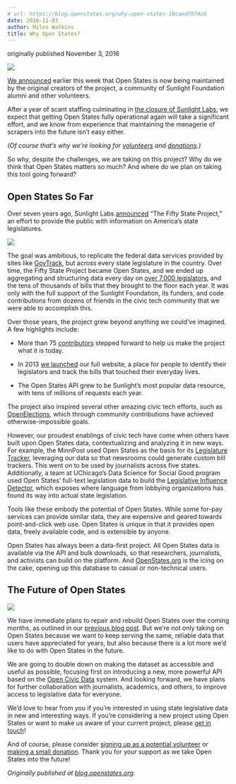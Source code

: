 ```yaml
---
# url: https://blog.openstates.org/why-open-states-10caed7874c6
date: 2016-11-03
author: Miles Watkins
title: Why Open States?
---
```


originally published November 3, 2016

![](https://cdn-images-1.medium.com/max/2000/0*S0A5VNUJVsR7Yg75.png)

[We announced](https://blog.openstates.org/post/adopting-open-states/) earlier this week that Open States is now being maintained by the original creators of the project, a community of Sunlight Foundation alumni and other volunteers.

After a year of scant staffing culminating in [the closure of Sunlight Labs](https://sunlightfoundation.com/blog/2016/09/20/statement-from-sunlight-foundations-board-chairman/), we expect that getting Open States fully operational again will take a significant effort, and we know from experience that maintaining the menagerie of scrapers into the future isn’t easy either.

*(Of course that’s why we’re looking for [volunteers](https://docs.google.com/forms/d/e/1FAIpQLSfMDjoVoKxSOciIiqE3Ofxgn-caFGCxicFO2LwyWAK8zdXyhg/viewform) and [donations](https://generosity.com/fundraisers/open-states-general-support-fund).)*

So why, despite the challenges, we are taking on this project? Why do we think that Open States matters so much? And where do we plan on taking this tool going forward?

## Open States So Far

Over seven years ago, Sunlight Labs [announced](https://sunlightfoundation.com/blog/2009/02/26/fifty-state-project/) “The Fifty State Project,” an effort to provide the public with information on America’s state legislatures.

![](https://cdn-images-1.medium.com/max/2000/0*JqYoE_F3L4MYM2-o.png)

The goal was ambitious, to replicate the federal data services provided by sites like [GovTrack](https://govtrack.us/), but across every state legislature in the country. Over time, the Fifty State Project became Open States, and we ended up aggregating and structuring data every day on [over 7,000 legislators](http://www.ncsl.org/research/about-state-legislatures/number-of-legislators-and-length-of-terms.aspx), and the tens of thousands of bills that they brought to the floor each year. It was only with the full support of the Sunlight Foundation, its funders, and code contributions from dozens of friends in the civic tech community that we were able to accomplish this.

Over those years, the project grew beyond anything we could’ve imagined. A few highlights include:

* More than 75 [contributors](https://github.com/openstates/openstates/graphs/contributors) stepped forward to help us make the project what it is today.

* In 2013 [we launched](https://www.youtube.com/watch?v=lHKbMg1tPsg) our full website, a place for people to identify their legislators and track the bills that touched their everyday lives.

* The Open States API grew to be Sunlight’s most popular data resource, with tens of millions of requests each year.

The project also inspired several other amazing civic tech efforts, such as [OpenElections](http://openelections.net/faq/), which through community contributions have achieved otherwise-impossible goals.

However, our proudest enablings of civic tech have come when others have built upon Open States data, contextualizing and analyzing it in new ways. For example, the MinnPost used Open States as the basis for its [Legislature Tracker](http://code.minnpost.com/legislature-tracker/), leveraging our data so that newsrooms could generate custom bill trackers. This went on to be used by journalists across five states. Additionally, a team at UChicago’s Data Science for Social Good program used Open States’ full-text legislation data to build the [Legislative Influence Detector](https://dssg.uchicago.edu/lid/), which exposes where language from lobbying organizations has found its way into actual state legislation.

Tools like these embody the potential of Open States. While some for-pay services can provide similar data, they are expensive and geared towards point-and-click web use. Open States is unique in that it provides open data, freely available code, and is extensible by anyone.

Open States has always been a data-first project. All Open States data is available via the API and bulk downloads, so that researchers, journalists, and activists can build on the platform. And [OpenStates.org](http://openstates.org/) is the icing on the cake, opening up this database to casual or non-technical users.

## The Future of Open States

![](https://cdn-images-1.medium.com/max/2000/0*S0A5VNUJVsR7Yg75.png)

We have immediate plans to repair and rebuild Open States over the coming months, as outlined in our [previous blog post](https://blog.openstates.org/post/adopting-open-states/). But we’re not only taking on Open States because we want to keep serving the same, reliable data that users have appreciated for years, but also because there is a lot more we’d like to do with Open States in the future.

We are going to double down on making the dataset as accessible and useful as possible, focusing first on introducing a new, more powerful API based on the [Open Civic Data](https://opencivicdata.org/) system. And looking forward, we have plans for further collaboration with journalists, academics, and others, to improve access to legislative data for everyone.

We’d love to hear from you if you’re interested in using state legislative data in new and interesting ways. If you’re considering a new project using Open States or want to make us aware of your current project, please [get in touch](mailto:contact@openstates.org)!

And of course, please consider [signing up as a potential volunteer](https://docs.google.com/forms/d/e/1FAIpQLSfMDjoVoKxSOciIiqE3Ofxgn-caFGCxicFO2LwyWAK8zdXyhg/viewform) or [making a small donation](https://generosity.com/fundraisers/open-states-general-support-fund). Thank you for your support as we take Open States into the future!

*Originally published at [blog.openstates.org](https://blog.openstates.org/post/why-open-states-matters/).*

